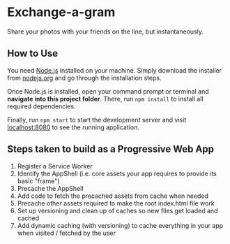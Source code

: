 # Exchange-a-gram

Share your photos with your friends on the line, but instantaneously.

## How to Use
You need [Node.js](https://nodejs.org) installed on your machine.
Simply download the installer from [nodejs.org](https://nodejs.org)
and go through the installation steps.

Once Node.js is installed, open your command prompt or terminal
and **navigate into this project folder**. There, run `npm install`
to install all required dependencies.

Finally, run `npm start` to start the development server and
visit [localhost:8080](http://localhost:8080) to see the running
application.

## Steps taken to build as a Progressive Web App

1. Register a Service Worker
2. Identify the AppShell (i.e. core assets your app requires to provide its basic "frame")
3. Precache the AppShell
4. Add code to fetch the precached assets from cache when needed
5. Precache other assets required to make the root index.html file work
6. Set up versioning and clean up of caches so new files get loaded and cached
7. Add dynamic caching (with versioning) to cache everything in your app when visited / fetched by the user
